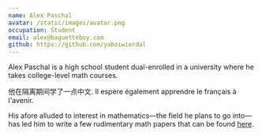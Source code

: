 ```yaml
---
name: Alex Paschal
avatar: /static/images/avatar.png
occupation: Student
email: alex@baguetteboy.com
github: https://github.com/yaboiwierdal
---
```


Alex Paschal is a high school student dual-enrolled in a university where he takes college-level math courses.

他在隔离期间学了一点中文. Il espère également apprendre le français à l'avenir.

His afore alluded to interest in mathematics—the field he plans to go into—has led him to write a few rudimentary math papers that can be found [here](https://index.baguetteboy.com/math).
